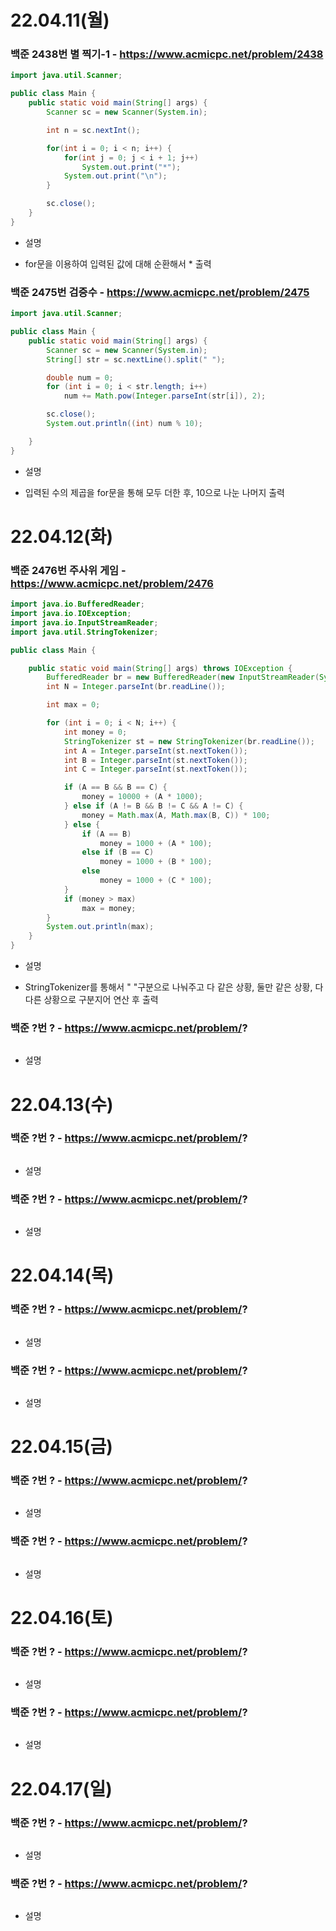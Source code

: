 # 22.04.11(월)

### 백준 2438번 별 찍기-1 - https://www.acmicpc.net/problem/2438
```java
import java.util.Scanner;

public class Main {
    public static void main(String[] args) {
        Scanner sc = new Scanner(System.in);

        int n = sc.nextInt();

        for(int i = 0; i < n; i++) {
            for(int j = 0; j < i + 1; j++)
                System.out.print("*");
            System.out.print("\n");
        }

        sc.close();
    }
}
```
- 설명
 * for문을 이용하여 입력된 값에 대해 순환해서 * 출력

### 백준 2475번 검증수 - https://www.acmicpc.net/problem/2475
```java
import java.util.Scanner;

public class Main {
	public static void main(String[] args) {
		Scanner sc = new Scanner(System.in);
		String[] str = sc.nextLine().split(" ");

		double num = 0;
		for (int i = 0; i < str.length; i++)
			num += Math.pow(Integer.parseInt(str[i]), 2);

		sc.close();
		System.out.println((int) num % 10);

	}
}
```
- 설명
 * 입력된 수의 제곱을 for문을 통해 모두 더한 후, 10으로 나눈 나머지 출력

# 22.04.12(화)

### 백준 2476번 주사위 게임 - https://www.acmicpc.net/problem/2476
```java
import java.io.BufferedReader;
import java.io.IOException;
import java.io.InputStreamReader;
import java.util.StringTokenizer;

public class Main {

	public static void main(String[] args) throws IOException {
		BufferedReader br = new BufferedReader(new InputStreamReader(System.in));
		int N = Integer.parseInt(br.readLine());

		int max = 0;

		for (int i = 0; i < N; i++) {
			int money = 0;
			StringTokenizer st = new StringTokenizer(br.readLine());
			int A = Integer.parseInt(st.nextToken());
			int B = Integer.parseInt(st.nextToken());
			int C = Integer.parseInt(st.nextToken());

			if (A == B && B == C) {
				money = 10000 + (A * 1000);
			} else if (A != B && B != C && A != C) {
				money = Math.max(A, Math.max(B, C)) * 100;
			} else {
				if (A == B)
					money = 1000 + (A * 100);
				else if (B == C)
					money = 1000 + (B * 100);
				else
					money = 1000 + (C * 100);
			}
			if (money > max)
				max = money;
		}
		System.out.println(max);
	}
}
```
- 설명
 * StringTokenizer를 통해서 " "구분으로 나눠주고 다 같은 상황, 둘만 같은 상황, 
   다 다른 상황으로 구분지어 연산 후 출력

### 백준 ?번 ? - https://www.acmicpc.net/problem/?
```java

```
- 설명

# 22.04.13(수)

### 백준 ?번 ? - https://www.acmicpc.net/problem/?
```java

```
- 설명


### 백준 ?번 ? - https://www.acmicpc.net/problem/?
```java

```
- 설명

# 22.04.14(목)

### 백준 ?번 ? - https://www.acmicpc.net/problem/?
```java

```
- 설명


### 백준 ?번 ? - https://www.acmicpc.net/problem/?
```java

```
- 설명

# 22.04.15(금)

### 백준 ?번 ? - https://www.acmicpc.net/problem/?
```java

```
- 설명


### 백준 ?번 ? - https://www.acmicpc.net/problem/?
```java

```
- 설명

# 22.04.16(토)

### 백준 ?번 ? - https://www.acmicpc.net/problem/?
```java

```
- 설명


### 백준 ?번 ? - https://www.acmicpc.net/problem/?
```java

```
- 설명

# 22.04.17(일)

### 백준 ?번 ? - https://www.acmicpc.net/problem/?
```java

```
- 설명


### 백준 ?번 ? - https://www.acmicpc.net/problem/?
```java

```
- 설명


